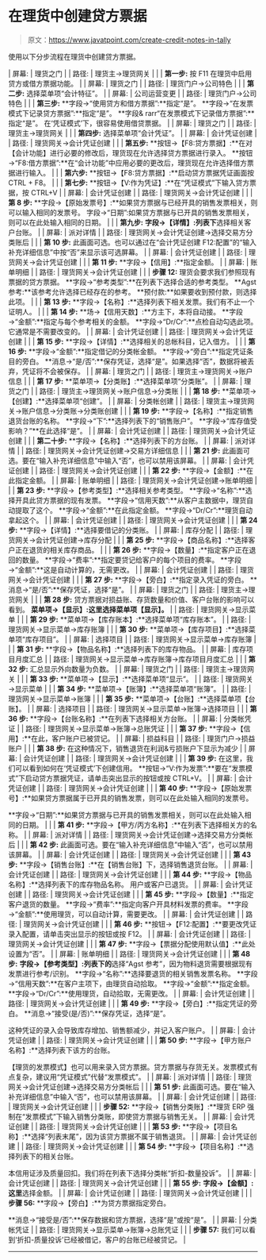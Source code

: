 # 在理货中创建贷方票据

> 原文：<https://www.javatpoint.com/create-credit-notes-in-tally>

使用以下分步流程在理货中创建贷方票据。

| 屏幕: | 理货之门 |
| 路径: | 理货主→理货网关 |
|  | **第一步:**
按 F11 在理货中启用贷方或借方票据功能。 |
| 屏幕: | 理货之门 |
| 路径: | 理货门户→公司特色 |
|  | **第二步:**
选择菜单项“会计特征”。 |
| 屏幕: | 公司运营变更 |
| 路径: | 理货门户→公司特色 |
|  | **第三步:**
**字段→“使用贷方和借方票据”:**指定“是”。
**字段→“在发票模式下记录贷方票据”:**指定“是”。
**字段& rarr“在发票模式下记录借方票据”:**指定“是”。
在‘凭证模式’下，很容易使用借贷票据。 |
| 屏幕: | 理货之门 |
| 路径: | 理货主→理货网关 |
|  | **第四步:**
选择菜单项“会计凭证”。 |
| 屏幕: | 会计凭证创建 |
| 路径: | 理货网关→会计凭证创建 |
|  | **第五步:**
**按钮→【F8:贷方票据】:**在对【会计功能】进行必要的修改后，理货现在允许选择贷方票据进行录入。
**按钮→“F8:借方票据”:**在“会计功能”中应用必要的更改后，理货现在允许选择借方票据进行输入。 |
|  | **第六步:**
**按钮→【F8:贷方票据】:**启动贷方票据凭证画面按 CTRL + F8。 |
|  | **第七步:**
**按钮→【V:作为凭证】:**在“凭证模式”下输入贷方票据，按 CTRL+V |
| 屏幕: | 会计凭证创建 |
| 路径: | 理货网关→会计凭证创建 |
|  | **第 8 步:**
**字段→【原始发票号】:**如果贷方票据与已经开具的销售发票相关，则可以输入相同的发票号。
字段→“日期”:如果贷方票据与已开具的销售发票相关，则可以在此处输入相同的日期。 |
|  | **第九步:**
**字段→【详情】:列表下**选择相关客户台账。 |
| 屏幕: | 派对详情 |
| 路径: | 理货网关→会计凭证创建→选择交易方分类账后 |
|  | **第 10 步:**
此画面可选。也可以通过在“会计凭证创建 F12:配置”的“输入补充详细信息”中按“否”来显示该可选屏幕。 |
| 屏幕: | 会计凭证创建 |
| 路径: | 理货网关→会计凭证创建 |
|  | **第 11 步:**
**字段→【信用】:**指定金额。 |
| 屏幕: | 账单明细 |
| 路径: | 理货网关→会计凭证创建 |
|  | **步骤 12:**
理货会要求我们参照现有票据的贷方票据。
**字段→“参考类型”:**在列表下选择合适的参考类型。
**Agst 参考:**该参考允许选择已经存在的参考。
**预付款:**如果要收到预付款，则选择此项。 |
|  | **第 13 步:**
**字段→【名称】:**选择列表下相关发票。我们有不止一个证明人。 |
|  | **第 14 步:**
**场→【信用天数】:**方主下，本将自动接。
**字段→“金额”:**指定与每个参考相关的金额。
**字段→“Dr/Cr”:**点检自动勾选此项。它通常是不需要改变的。 |
| 屏幕: | 会计凭证创建 |
| 路径: | 理货网关→会计凭证创建 |
|  | **第 15 步:**
**字段→【详情】:**选择相关的总帐科目，记入借方。 |
|  | **第 16 步:**
**字段→“金额”:**指定借记的分类帐金额。
**字段→“旁白”:**指定凭证条目的旁白。
**消息→“是/否”:**保存凭证，选择“是”。如果选择“否”，数据将被丢弃，凭证将不会被保存。 |
| 屏幕: | 理货之门 |
| 路径: | 理货主→理货网关→账户信息 |
|  | **第 17 步:**
**菜单项→【分类账】:**选择菜单项“分类账”。 |
| 屏幕: | 理货之门 |
| 路径: | 理货主→理货网关→账户信息→分类账 |
|  | **第 18 步:**
**菜单项→【创建】:**选择菜单项“创建”。 |
| 屏幕: | 分类帐创建 |
| 路径: | 理货主→理货网关→账户信息→分类账→分类账创建 |
|  | **第 19 步:**
**字段→【名称】:**指定销售退货台账的名称。
**字段→“下”:**选择列表下的“销售账户”。
**字段→“库存值受影响？”**在此选择“是”。 |
| 屏幕: | 会计凭证创建 |
| 路径: | 理货网关→会计凭证创建 |
|  | **第二十步:**
**字段→【名称】:**选择列表下的方台账。 |
| 屏幕: | 派对详情 |
| 路径: | 理货网关→会计凭证创建→交易方详细信息 |
|  | **第 21 步:**
此画面可选。要在“输入补充详细信息”中输入“否”，也可以禁用该屏幕。 |
| 屏幕: | 会计凭证创建 |
| 路径: | 理货网关→会计凭证创建 |
|  | **第 22 步:**
**字段→【金额】:**在此指定金额。 |
| 屏幕: | 账单明细 |
| 路径: | 理货网关→会计凭证创建→账单明细 |
|  | **第 23 步:**
**字段→【参考类型】:**选择相关参考类型。
**字段→“名称”:**选择开具此贷方票据的现有发票。
**字段→“信用天数”:**从客户主数据中，理货自动提取了这个。
**字段→“金额”:**在此指定金额。
**字段→“Dr/Cr”:**理货自动拿起这个。 |
| 屏幕: | 会计凭证创建 |
| 路径: | 理货网关→会计凭证创建 |
|  | **第 24 步:**
**字段→【详情】:**选择要借记的分类账。 |
| 屏幕: | 库存分配 |
| 路径: | 理货网关→会计凭证创建→库存分配 |
|  | **第 25 步:**
**字段→【商品名称】:**选择客户正在退货的相关库存商品。 |
|  | **第 26 步:**
**字段→【数量】:**指定客户正在退回的数量。
**字段→“费率”:**指定要贷记给客户的每个项目的费率。
**字段→“金额”:**这是自动计算的，无需更改。 |
| 屏幕: | 会计凭证创建 |
| 路径: | 理货网关→会计凭证创建 |
|  | **第 27 步:**
**字段→【旁白】:**指定录入凭证的旁白。
**消息→“是/否”:**保存凭证，选择“是”。 |
| 屏幕: | 理货之门 |
| 路径: | 理货主→理货网关 |
|  | **第 28 步:**
贷方票据对损益账、存货数量和价值、客户台账的影响可以看到。
**菜单项→【显示】:这里选择菜单项【显示】。** |
| 路径: | 理货网关→显示菜单 |
|  | **第 29 步:**
**菜单项→【库存账本】:**选择菜单项“库存账本”。 |
| 路径: | 理货网关→显示菜单→库存账簿 |
|  | **第 30 步:**
**菜单项→【库存项目】:**选择菜单项“库存项目”。 |
| 屏幕: | 选择项目 |
| 路径: | 理货网关→显示菜单→库存账簿 |
|  | **第 31 步:**
**字段→【物品名称】:**选择列表下的库存物品。 |
| 屏幕: | 库存项目月度汇总 |
| 路径: | 理货网关→显示菜单→库存账簿→库存项目月度汇总 |
|  | **第 32 步:**
汇总显示外向数量为负数。 |
| 屏幕: | 理货之门 |
| 路径: | 理货主→理货网关 |
|  | **第 33 步:**
**菜单项→【显示】:**选择菜单项“显示”。 |
| 路径: | 理货网关→显示菜单 |
|  | **第 34 步:**
**菜单项→【账簿】:**选择菜单项“账簿”。 |
| 路径: | 理货网关→显示菜单→账簿 |
|  | **第 35 步:**
**菜单项→【台账】:**选择菜单项【台账】。 |
| 屏幕: | 选择项目 |
| 路径: | 理货网关→显示菜单→账簿→选择项目 |
|  | **第 36 步:**
**字段→【台账名称】:**在列表下选择相关方台账。 |
| 屏幕: | 分类帐凭证 |
| 路径: | 理货网关→显示菜单→账簿→总账凭证 |
|  | **第 37 步:**
**字段→【信用】:**在此，客户账户已被贷记。 |
| 屏幕: | 损益科目 |
| 路径: | 理货门户→损益账户 |
|  | **第 38 步:**
在这种情况下，销售退货在利润&亏损账户下显示为减少 |
| 屏幕: | 会计凭证创建 |
| 路径: | 理货网关→会计凭证创建 |
|  | **第 39 步:**
在这里，我们可以看到如何在‘凭证模式’下创建信用。
**按钮→“V:作为发票”:**要在“发票模式”下启动贷方票据凭证，请单击突出显示的按钮或按 CTRL+V。 |
| 屏幕: | 会计凭证创建 |
| 路径: | 理货网关→会计凭证创建 |
|  | **第 40 步:**
**字段→【原始发票号】:**如果贷方票据属于已开具的销售发票，则可以在此处输入相同的发票号。

**字段→“日期”:**如果贷方票据与已开具的销售发票相关，则可以在此处输入相同的日期。 |
|  | **第 41 步:**
**字段→【甲方/丙方名称】:**在列表下选择相关方的名称。 |
| 屏幕: | 派对详情 |
| 路径: | 理货网关→会计凭证创建→选择交易方分类帐后 |
|  | **第 42 步:**
此画面可选。要在“输入补充详细信息”中输入“否”，也可以禁用该屏幕。 |
| 屏幕: | 会计凭证创建 |
| 路径: | 理货网关→会计凭证创建 |
|  | **第 43 步:**
**字段→【销售台账】:**在【销售台账】下，选择销售退货台账。 |
| 屏幕: | 会计凭证创建 |
| 路径: | 理货网关→会计凭证创建 |
|  | **第 44 步:**
**字段→【物品名称】:**选择列表下的库存物品名称。
用户或客户已退货。 |
| 屏幕: | 会计凭证创建 |
| 路径: | 理货网关→会计凭证创建 |
|  | **第 45 步:**
**字段→【数量】:**指定客户退货的数量。
**字段→“费率”:**指定向客户开具材料发票的费率。
**字段→“金额”:**使用理货，可以自动计算，需要更改。 |
| 屏幕: | 会计凭证创建 |
| 路径: | 理货网关→会计凭证创建 |
|  | **第 46 步:**
**按钮→【F12:配置】:**要更改凭证录入配置，请单击突出显示的按钮或按 F12。 |
| 屏幕: | 会计凭证创建 |
| 路径: | 理货网关→会计凭证创建 |
|  | **第 47 步:**
**字段→【票据分配使用默认值】:**此处设置为“否”。 |
| 屏幕: | 账单明细 |
| 路径: | 理货网关→会计凭证创建 |
|  | **第 48 步:**
**字段→【参考类型】:列表下的**选择“Agst 参考”，因为物料退货需要根据现有发票进行参考/识别。
**字段→“名称”:**选择要退货的相关销售发票名称。
**字段→“信用天数”:**在客户主项下，由理货自动拾取。
**字段→“金额”:**指定金额。
**字段→“Dr/Cr”:**使用理货，自动拾取，无需更改。 |
| 屏幕: | 会计凭证创建 |
| 路径: | 理货网关→会计凭证创建 |
|  | **第 49 步:**
**字段→【旁白】:**指定凭证的旁白。
**消息→“接受(是/否)”:**保存凭证，选择“是”。

这种凭证的录入会导致库存增加、销售额减少，并记入客户账户。 |
| 屏幕: | 会计凭证创建 |
| 路径: | 理货网关→会计凭证创建 |
|  | **第 50 步:**
**字段→【甲方账户名称】:**选择列表下该方的台账。

【理货的发票模式】也可以用来录入贷方票据。贷方票据与存货无关。发票模式有点复杂，建议用“凭证模式”代替“发票模式”。 |
| 屏幕: | 派对详情 |
| 路径: | 理货网关→会计凭证创建→选择交易方分类帐后 |
|  | **第 51 步:**
此画面可选。要在“输入补充详细信息”中输入“否”，也可以禁用该屏幕。 |
| 屏幕: | 会计凭证创建 |
| 路径: | 理货网关→会计凭证创建 |
|  | **步骤 52:**
**字段→【销售分类账】:**理货 ERP 强制在“发票模式”下输入销售分类账，即使贷方票据与销售无关。 |
| 屏幕: | 会计凭证创建 |
| 路径: | 理货网关→会计凭证创建 |
|  | **第 53 步:**
**字段→【项目名称】:**选择“列表末尾”，因为该贷方票据不属于销售退货。 |
| 屏幕: | 会计凭证创建 |
| 路径: | 理货网关→会计凭证创建 |
|  | **第 54 步:**
**字段→【项目名称】:**选择列表下的相关台账。

本信用证涉及质量回扣。我们将在列表下选择分类帐“折扣-数量投诉”。 |
| 屏幕: | 会计凭证创建 |
| 路径: | 理货网关→会计凭证创建 |
|  | **第 55 步:**
**字段→【金额】:这里**选择金额。 |
| 屏幕: | 会计凭证创建 |
| 路径: | 理货网关→会计凭证创建 |
|  | **步骤 56:**
**字段→【旁白】:**为贷方票据指定旁白。

**消息→“接受是/否”:**保存数据和贷方票据，选择“是”或按“是”。 |
| 屏幕: | 分类帐凭证 |
| 路径: | 理货网关→显示菜单→账簿→总账凭证 |
|  | **步骤 57:**
我们可以看到‘折扣-质量投诉’已经被借记，客户的台账已经被贷记。 |

* * *